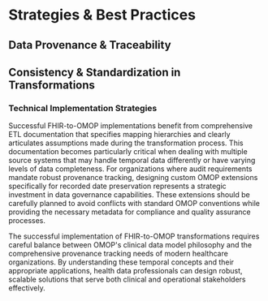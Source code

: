 # Strategies & Best Practices
## Data Provenance & Traceability
## Consistency & Standardization in Transformations
### Technical Implementation Strategies
Successful FHIR-to-OMOP implementations benefit from comprehensive ETL documentation that specifies mapping hierarchies and clearly articulates assumptions made during the transformation process. This documentation becomes particularly critical when dealing with multiple source systems that may handle temporal data differently or have varying levels of data completeness.
For organizations where audit requirements mandate robust provenance tracking, designing custom OMOP extensions specifically for recorded date preservation represents a strategic investment in data governance capabilities. These extensions should be carefully planned to avoid conflicts with standard OMOP conventions while providing the necessary metadata for compliance and quality assurance processes.



The successful implementation of FHIR-to-OMOP transformations requires careful balance between OMOP's clinical data model philosophy and the comprehensive provenance tracking needs of modern healthcare organizations. By understanding these temporal concepts and their appropriate applications, health data professionals can design robust, scalable solutions that serve both clinical and operational stakeholders effectively.
